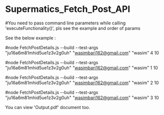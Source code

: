 # Supermatics_Fetch_Post_API



#You need to pass command line parameters while calling 'executeFunctionality()', pls see the example and order of params


See the below example :

#node FetchPostDetails.js --build --test-args "ju16a6m81mhid5ue1z3v2g0uh" "wasimbari162@gmail.com" "wasim" 4 10

#node FetchPostDetails.js --build --test-args "ju16a6m81mhid5ue1z3v2g0uh" "wasimbari162@gmail.com" "wasim" 1 10

#node FetchPostDetails.js --build --test-args "ju16a6m81mhid5ue1z3v2g0uh" "wasimbari162@gmail.com" "wasim" 2 10

#node FetchPostDetails.js --build --test-args "ju16a6m81mhid5ue1z3v2g0uh" "wasimbari162@gmail.com" "wasim" 3 10

You can view 'Output.pdf' document too.